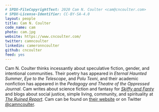 ```yaml
---
# SPDX-FileCopyrightText: 2020 Cam N. Coulter <cam@cncoulter.com>
# SPDX-License-Identifier: CC-BY-SA-4.0
layout: people
title: Cam N. Coulter
code_name: cam
photo: cam.jpg
website: https://www.cncoulter.com/
twitter: camncoulter
linkedin: cameronncoulter
github: cncoulter
feed: yes
---
```


Cam N. Coulter thinks incessantly about speculative fiction, gender, and intentional communities. Their poetry has appeared in *Eternal Haunted Summer*, *Eye to the Telescope*, and *Polu Texni*, and their academic nonfiction has appeared in the *Pedagogy and Theatre of the Oppressed Journal*. Cam writes about science fiction and fantasy for [*Skiffy and Fanty*](https://skiffyandfanty.com/author/cameronncoulter/) and blogs about social justice, simple living, community, and spirituality at [*The Ruined Report*](https://theruinedreport.com/author/cameronncoulter/). Cam can be found on [their website](https://www.cncoulter.com/) or on Twitter [@camncoulter](https://twitter.com/camncoulter).
